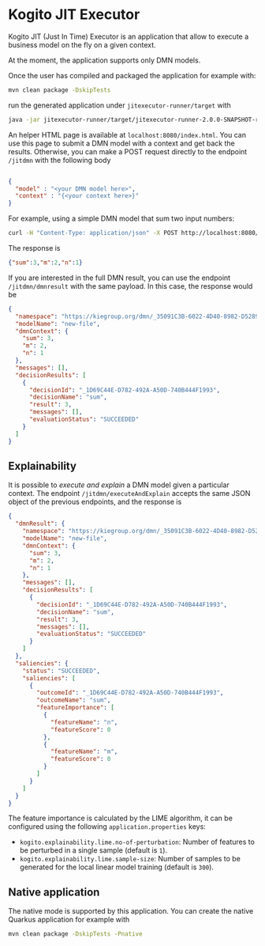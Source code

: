 # Kogito JIT Executor

Kogito JIT (Just In Time) Executor is an application that allow to execute a business model on the fly on a given context. 

At the moment, the application supports only DMN models.

Once the user has compiled and packaged the application for example with:

```bash
mvn clean package -DskipTests
```

run the generated application under `jitexecutor-runner/target` with 

```bash
java -jar jitexecutor-runner/target/jitexecutor-runner-2.0.0-SNAPSHOT-runner.jar
``` 

An helper HTML page is available at `localhost:8080/index.html`. You can use this page to submit a DMN model with a context and get back the results. 
Otherwise, you can make a POST request directly to the endpoint `/jitdmn` with the following body

```json

{
  "model" : "<your DMN model here>",
  "context" : "{<your context here>}"
}
``` 

For example, using a simple DMN model that sum two input numbers: 

```bash
curl -H "Content-Type: application/json" -X POST http://localhost:8080/jitdmn -d '{"context": {"n" : 1, "m" : 2}, "model": "<dmn:definitions xmlns:dmn=\"http://www.omg.org/spec/DMN/20180521/MODEL/\" xmlns=\"https://kiegroup.org/dmn/_35091C3B-6022-4D40-8982-D528940CD5F9\" xmlns:feel=\"http://www.omg.org/spec/DMN/20180521/FEEL/\" xmlns:kie=\"http://www.drools.org/kie/dmn/1.2\" xmlns:dmndi=\"http://www.omg.org/spec/DMN/20180521/DMNDI/\" xmlns:di=\"http://www.omg.org/spec/DMN/20180521/DI/\" xmlns:dc=\"http://www.omg.org/spec/DMN/20180521/DC/\" id=\"_81A31B42-A686-4ED2-81FB-C1F91A95D685\" name=\"new-file\" typeLanguage=\"http://www.omg.org/spec/DMN/20180521/FEEL/\" namespace=\"https://kiegroup.org/dmn/_35091C3B-6022-4D40-8982-D528940CD5F9\"> <dmn:extensionElements/> <dmn:inputData id=\"_6FFA48B5-FB55-4962-9E64-F08418BBFF9E\" name=\"n\"> <dmn:extensionElements/> <dmn:variable id=\"_EC4D123A-D6D4-4E5D-B369-6E99F57D9C22\" name=\"n\" typeRef=\"number\"/> </dmn:inputData> <dmn:decision id=\"_1D69C44E-D782-492A-A50D-740B444F1993\" name=\"sum\"> <dmn:extensionElements/> <dmn:variable id=\"_3AF7A705-8304-4B5E-8EC7-05D9934E6C06\" name=\"sum\" typeRef=\"number\"/> <dmn:informationRequirement id=\"_E0FE5C90-5EAF-45DB-ABFD-10D27FA97AB4\"> <dmn:requiredInput href=\"#_6FFA48B5-FB55-4962-9E64-F08418BBFF9E\"/> </dmn:informationRequirement> <dmn:informationRequirement id=\"_C52CB29E-3236-4661-8856-7276AE8ED01F\"> <dmn:requiredInput href=\"#_B8221A07-DFB5-40BC-95A9-7926A6EC55C4\"/> </dmn:informationRequirement> <dmn:literalExpression id=\"_3DB33034-AC21-45DE-A5B7-D6B09B01ED1E\"> <dmn:text>n + m</dmn:text> </dmn:literalExpression> </dmn:decision> <dmn:inputData id=\"_B8221A07-DFB5-40BC-95A9-7926A6EC55C4\" name=\"m\"> <dmn:extensionElements/> <dmn:variable id=\"_455CD571-BBD9-4762-B496-832E7EBCD07F\" name=\"m\" typeRef=\"number\"/> </dmn:inputData> <dmndi:DMNDI> <dmndi:DMNDiagram id=\"_7FC1E997-A627-409E-A6D5-9A30F2F30AB4\" name=\"DRG\"> <di:extension> <kie:ComponentsWidthsExtension> <kie:ComponentWidths dmnElementRef=\"_3DB33034-AC21-45DE-A5B7-D6B09B01ED1E\"> <kie:width>300</kie:width> </kie:ComponentWidths> </kie:ComponentsWidthsExtension> </di:extension> <dmndi:DMNShape id=\"dmnshape-drg-_6FFA48B5-FB55-4962-9E64-F08418BBFF9E\" dmnElementRef=\"_6FFA48B5-FB55-4962-9E64-F08418BBFF9E\" isCollapsed=\"false\"> <dmndi:DMNStyle> <dmndi:FillColor red=\"255\" green=\"255\" blue=\"255\"/> <dmndi:StrokeColor red=\"0\" green=\"0\" blue=\"0\"/> <dmndi:FontColor red=\"0\" green=\"0\" blue=\"0\"/> </dmndi:DMNStyle> <dc:Bounds x=\"704\" y=\"364\" width=\"100\" height=\"50\"/> <dmndi:DMNLabel/> </dmndi:DMNShape> <dmndi:DMNShape id=\"dmnshape-drg-_1D69C44E-D782-492A-A50D-740B444F1993\" dmnElementRef=\"_1D69C44E-D782-492A-A50D-740B444F1993\" isCollapsed=\"false\"> <dmndi:DMNStyle> <dmndi:FillColor red=\"255\" green=\"255\" blue=\"255\"/> <dmndi:StrokeColor red=\"0\" green=\"0\" blue=\"0\"/> <dmndi:FontColor red=\"0\" green=\"0\" blue=\"0\"/> </dmndi:DMNStyle> <dc:Bounds x=\"756\" y=\"283\" width=\"100\" height=\"50\"/> <dmndi:DMNLabel/> </dmndi:DMNShape> <dmndi:DMNShape id=\"dmnshape-drg-_B8221A07-DFB5-40BC-95A9-7926A6EC55C4\" dmnElementRef=\"_B8221A07-DFB5-40BC-95A9-7926A6EC55C4\" isCollapsed=\"false\"> <dmndi:DMNStyle> <dmndi:FillColor red=\"255\" green=\"255\" blue=\"255\"/> <dmndi:StrokeColor red=\"0\" green=\"0\" blue=\"0\"/> <dmndi:FontColor red=\"0\" green=\"0\" blue=\"0\"/> </dmndi:DMNStyle> <dc:Bounds x=\"822\" y=\"364\" width=\"100\" height=\"50\"/> <dmndi:DMNLabel/> </dmndi:DMNShape> <dmndi:DMNEdge id=\"dmnedge-drg-_E0FE5C90-5EAF-45DB-ABFD-10D27FA97AB4\" dmnElementRef=\"_E0FE5C90-5EAF-45DB-ABFD-10D27FA97AB4\"> <di:waypoint x=\"754\" y=\"389\"/> <di:waypoint x=\"806\" y=\"333\"/> </dmndi:DMNEdge> <dmndi:DMNEdge id=\"dmnedge-drg-_C52CB29E-3236-4661-8856-7276AE8ED01F\" dmnElementRef=\"_C52CB29E-3236-4661-8856-7276AE8ED01F\"> <di:waypoint x=\"872\" y=\"389\"/> <di:waypoint x=\"806\" y=\"333\"/> </dmndi:DMNEdge> </dmndi:DMNDiagram> </dmndi:DMNDI> </dmn:definitions>"}'
```

The response is 
```json
{"sum":3,"m":2,"n":1}
```

If you are interested in the full DMN result, you can use the endpoint `/jitdmn/dmnresult` with the same payload. In this case, the response would be 
```json
{
  "namespace": "https://kiegroup.org/dmn/_35091C3B-6022-4D40-8982-D528940CD5F9",
  "modelName": "new-file",
  "dmnContext": {
    "sum": 3,
    "m": 2,
    "n": 1
  },
  "messages": [],
  "decisionResults": [
    {
      "decisionId": "_1D69C44E-D782-492A-A50D-740B444F1993",
      "decisionName": "sum",
      "result": 3,
      "messages": [],
      "evaluationStatus": "SUCCEEDED"
    }
  ]
}
```

## Explainability

It is possible to _execute and explain_ a DMN model given a particular context. The endpoint `/jitdmn/executeAndExplain` accepts the same JSON object of the previous endpoints, and the response is 
```json
{
  "dmnResult": {
    "namespace": "https://kiegroup.org/dmn/_35091C3B-6022-4D40-8982-D528940CD5F9",
    "modelName": "new-file",
    "dmnContext": {
      "sum": 3,
      "m": 2,
      "n": 1
    },
    "messages": [],
    "decisionResults": [
      {
        "decisionId": "_1D69C44E-D782-492A-A50D-740B444F1993",
        "decisionName": "sum",
        "result": 3,
        "messages": [],
        "evaluationStatus": "SUCCEEDED"
      }
    ]
  },
  "saliencies": {
    "status": "SUCCEEDED",
    "saliencies": [
      {
        "outcomeId": "_1D69C44E-D782-492A-A50D-740B444F1993",
        "outcomeName": "sum",
        "featureImportance": [
          {
            "featureName": "n",
            "featureScore": 0
          },
          {
            "featureName": "m",
            "featureScore": 0
          }
        ]
      }
    ]
  }
}
```

The feature importance is calculated by the LIME algorithm, it can be configured using the following `application.properties` keys: 
- `kogito.explainability.lime.no-of-perturbation`: Number of features to be perturbed in a single sample (default is `1`).  
- `kogito.explainability.lime.sample-size`: Number of samples to be generated for the local linear model training (default is `300`).

## Native application

The native mode is supported by this application. You can create the native Quarkus application for example with 

```bash
mvn clean package -DskipTests -Pnative
```